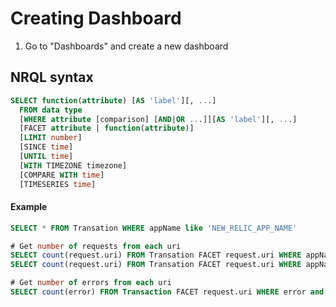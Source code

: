 # Creating Dashboard

1. Go to "Dashboards" and create a new dashboard

## NRQL syntax

```sql
SELECT function(attribute) [AS 'label'][, ...]
  FROM data type
  [WHERE attribute [comparison] [AND|OR ...]][AS 'label'][, ...]
  [FACET attribute | function(attribute)]
  [LIMIT number]
  [SINCE time]
  [UNTIL time]
  [WITH TIMEZONE timezone]
  [COMPARE WITH time]
  [TIMESERIES time]
```

#### Example

```sql
SELECT * FROM Transation WHERE appName like 'NEW_RELIC_APP_NAME'
```

```sql
# Get number of requests from each uri
SELECT count(request.uri) FROM Transation FACET request.uri WHERE appName like 'NEW_RELIC_APP_NAME'
SELECT count(request.uri) FROM Transation FACET request.uri WHERE appName like 'NEW_RELIC_APP_NAME' TIMESERIES

# Get number of errors from each uri
SELECT count(error) FROM Transaction FACET request.uri WHERE error and appName like 'NEW_RELIC_APP_NAME' TIMESERIES
```
